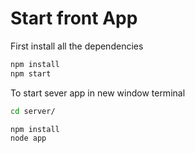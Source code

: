# Start front App

First install all the dependencies
```sh
npm install
npm start 
```

To start sever app in new window terminal
```sh
cd server/

npm install
node app
```


